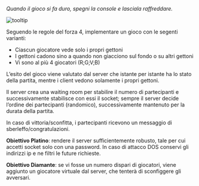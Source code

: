 _Quando il gioco si fa duro, spegni la console e lasciala raffreddare._

![tooltip](http://www.zanongiocattoli.it/image/cache/data/Hasbro/forza%204%20hasbro12-500x500.jpg)

Seguendo le regole del forza 4, implementare un gioco con le segenti varianti:
* Ciascun giocatore vede solo i propri gettoni
* I gettoni cadono sino a quando non giacciono sul fondo o su altri gettoni
* Vi sono al più 4 giocatori (R;G;V;B)

L’esito del gioco viene valutato dal server che istante per istante ha lo stato della partita, mentre i client vedono solamente i propri gettoni.

Il server crea una waiting room per stabilire il numero di partecipanti e successivamente stabilisce con essi il socket; sempre il server decide l’ordine dei partecipanti (randomico), successivamente mantenuto per la durata della partita.

In caso di vittoria/sconfitta, i partecipanti ricevono un messaggio di sberleffo/congratulazioni.

**Obiettivo Platino**: rendere il server sufficientemente robusto, tale per cui accetti socket solo con una password. In caso di attacco DOS conservi gli indirizzi ip e ne filtri le future richieste.  

**Obiettivo Diamante**: se vi fosse un numero dispari di giocatori, viene aggiunto un giocatore virtuale dal server, che tenterà di sconfiggere gli avversari. 
